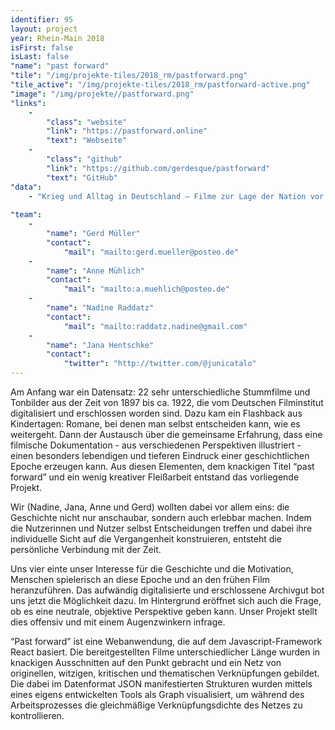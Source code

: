 ```yaml
---
identifier: 95
layout: project
year: Rhein-Main 2018
isFirst: false
isLast: false
"name": "past forward"
"tile": "/img/projekte-tiles/2018_rm/pastforward.png"
"tile_active": "/img/projekte-tiles/2018_rm/pastforward-active.png"
"image": "/img/projekte//pastforward.png"
"links":
    -
        "class": "website"
        "link": "https://pastforward.online"
        "text": "Webseite"
    -
        "class": "github"
        "link": "https://github.com/gerdesque/pastforward"
        "text": "GitHub"
"data":
    - "Krieg und Alltag in Deutschland – Filme zur Lage der Nation vor 100 Jahren"
    
"team":
    -
        "name": "Gerd Müller"
        "contact":
            "mail": "mailto:gerd.mueller@posteo.de"
    -
        "name": "Anne Mühlich"
        "contact":
            "mail": "mailto:a.muehlich@posteo.de"
    -
        "name": "Nadine Raddatz"
        "contact":
            "mail": "mailto:raddatz.nadine@gmail.com"
    -
        "name": "Jana Hentschke"
        "contact":
            "twitter": "http://twitter.com/@junicatalo"
---
```

Am Anfang war ein Datensatz: 22 sehr unterschiedliche Stummfilme und Tonbilder aus der Zeit von 1897 bis ca. 1922, die vom Deutschen Filminstitut digitalisiert und erschlossen worden sind. Dazu kam ein Flashback aus Kindertagen: Romane, bei denen man selbst entscheiden kann, wie es weitergeht. Dann der Austausch über die gemeinsame Erfahrung, dass eine filmische Dokumentation - aus verschiedenen Perspektiven illustriert - einen besonders lebendigen und tieferen Eindruck einer geschichtlichen Epoche erzeugen kann. Aus diesen Elementen, dem knackigen Titel “past forward” und ein wenig kreativer Fleißarbeit entstand das vorliegende Projekt.

Wir (Nadine, Jana, Anne und Gerd) wollten dabei vor allem eins: die Geschichte nicht nur anschaubar, sondern auch erlebbar machen. Indem die Nutzerinnen und Nutzer selbst Entscheidungen treffen und dabei ihre individuelle Sicht auf die Vergangenheit konstruieren, entsteht die persönliche Verbindung mit der Zeit.

Uns vier einte unser Interesse für die Geschichte und die Motivation, Menschen spielerisch an diese Epoche und an den frühen Film heranzuführen. Das aufwändig digitalisierte und erschlossene Archivgut bot uns jetzt die Möglichkeit dazu. Im Hintergrund eröffnet sich auch die Frage, ob es eine neutrale, objektive Perspektive geben kann. Unser Projekt stellt dies offensiv und mit einem Augenzwinkern infrage. 

“Past forward” ist eine Webanwendung, die auf dem Javascript-Framework React basiert. Die bereitgestellten Filme unterschiedlicher Länge wurden in knackigen Ausschnitten auf den Punkt gebracht und ein Netz von originellen, witzigen, kritischen und thematischen Verknüpfungen gebildet. Die dabei im Datenformat JSON manifestierten Strukturen wurden mittels eines eigens entwickelten Tools als Graph visualisiert, um während des Arbeitsprozesses die gleichmäßige Verknüpfungsdichte des Netzes zu kontrollieren.


